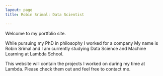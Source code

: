 ```yaml
---
layout: page
title: Robin Srimal: Data Scientist

---
```


Welcome to my portfolio site.

While pursuing my PhD in philosophy I worked for a company 
My name is Robin Srimal and I am currently studying Data Science and Machine Learning at Lambda School. 

This website will contain the projects I worked on during my time at Lambda. Please check them out and feel free to contact me.



